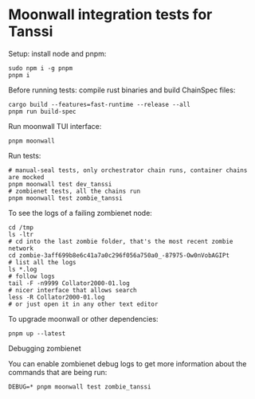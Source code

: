 # Moonwall integration tests for Tanssi

Setup: install node and pnpm:

```
sudo npm i -g pnpm
pnpm i
```

Before running tests: compile rust binaries and build ChainSpec files:

```
cargo build --features=fast-runtime --release --all
pnpm run build-spec
```

Run moonwall TUI interface:

```
pnpm moonwall
```

Run tests:

```
# manual-seal tests, only orchestrator chain runs, container chains are mocked
pnpm moonwall test dev_tanssi
# zombienet tests, all the chains run
pnpm moonwall test zombie_tanssi
```

To see the logs of a failing zombienet node:

```
cd /tmp
ls -ltr
# cd into the last zombie folder, that's the most recent zombie network
cd zombie-3aff699b8e6c41a7a0c296f056a750a0_-87975-Ow0nVobAGIPt
# list all the logs
ls *.log
# follow logs
tail -F -n9999 Collator2000-01.log
# nicer interface that allows search
less -R Collator2000-01.log
# or just open it in any other text editor
```

To upgrade moonwall or other dependencies:

```
pnpm up --latest
```


Debugging zombienet

You can enable zombienet debug logs to get more information about the commands that are being run:

```
DEBUG=* pnpm moonwall test zombie_tanssi
```
